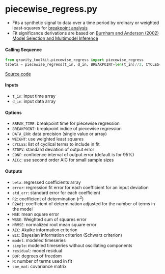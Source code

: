 piecewise_regress.py
====================

- Fits a synthetic signal to data over a time period by ordinary or weighted least-squares for [breakpoint analysis](https://esajournals.onlinelibrary.wiley.com/doi/abs/10.1890/02-0472)
- Fit significance derivations are based on [Burnham and Anderson (2002) Model Selection and Multimodel Inference](https://doi.org/10.1007/b97636)

#### Calling Sequence
```python
from gravity_toolkit.piecewise_regress import piecewise_regress
tsbeta = piecewise_regress(t_in, d_in, BREAKPOINT=len(t_in)//2, CYCLES=[0.5,1.0])
```
[Source code](https://github.com/tsutterley/read-GRACE-harmonics/blob/main/gravity_toolkit/piecewise_regress.py)

#### Inputs
- `t_in`: input time array
- `d_in`: input data array

#### Options
- `BREAK_TIME`: breakpoint time for piecewise regression
- `BREAKPOINT`: breakpoint indice of piecewise regression
- `DATA_ERR`: data precision (single value or array)
- `WEIGHT`: use weighted least squares
- `CYCLES`: list of cyclical terms to include in fit
- `STDEV`: standard deviation of output error
- `CONF`: confidence interval of output error (default is for 95%)
- `AICc`: use second order AIC for small sample sizes

#### Outputs
- `beta`: regressed coefficients array
- `error`: regression fit error for each coefficient for an input deviation
- `std_err`: standard error for each coefficient
- `R2`: coefficient of determination (r<sup>2</sup>)
- `R2Adj`: coefficient of determination adjusted for the number of terms in the model
- `MSE`: mean square error
- `WSSE`: Weighted sum of squares error
- `NRMSE`: normalized root mean square error
- `AIC`: Akaike information criterion
- `BIC`: Bayesian information criterion (Schwarz criterion)
- `model`: modeled timeseries
- `simple`: modeled timeseries without oscillating components
- `residual`: model residual
- `DOF`: degrees of freedom
- `N`: number of terms used in fit
- `cov_mat`: covariance matrix
